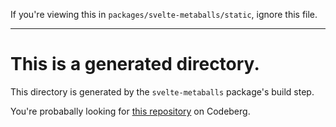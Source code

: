 If you're viewing this in `packages/svelte-metaballs/static`, ignore this file.

---

# This is a generated directory.

This directory is generated by the `svelte-metaballs` package's build step.

You're probabally looking for [this repository](https://codeberg.org/Expo/ExpoComponents/src/branch/master/packages/svelte-metaballs) on Codeberg.
